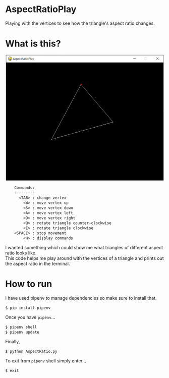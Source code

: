 # AspectRatioPlay
Playing with the vertices to see how the triangle's aspect ratio changes.

# What is this?

<img src="img/aspect-ratio.png"
     alt="aspect-ratio pygame window"
     width = "500"
     style="display: block; margin: auto;" />

```
    Commands:
    ---------
      <TAB> : change vertex
        <W> : move vertex up
        <S> : move vertex down
        <A> : move vertex left
        <D> : move vertex right
        <Q> : rotate triangle counter-clockwise
        <E> : rotate triangle clockwise
    <SPACE> : stop movement
        <H> : display commands
```

I wanted something which could show me what triangles of different aspect ratio looks like. <br>
This code helps me play around with the vertices of a triangle and prints out the aspect ratio in the terminal.


# How to run
I have used pipenv to manage dependencies so make sure to install that.

```
$ pip install pipenv
```

Once you have `pipenv`...

```
$ pipenv shell
$ pipenv update
```

Finally,

```
$ python AspectRatio.py
```

To exit from `pipenv` shell simply enter...

```
$ exit
```